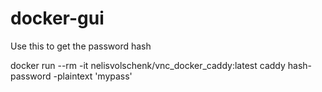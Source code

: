 # docker-gui

Use this to get the password hash

docker run --rm -it nelisvolschenk/vnc_docker_caddy:latest caddy hash-password -plaintext 'mypass'
